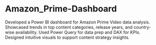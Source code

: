# Amazon_Prime-Dashboard
Developed a Power BI dashboard for Amazon Prime Video data analysis. Showcased trends in top content categories, release years, and country-wise availability. Used Power Query for data prep and DAX for KPIs. Designed intuitive visuals to support content strategy insights.
